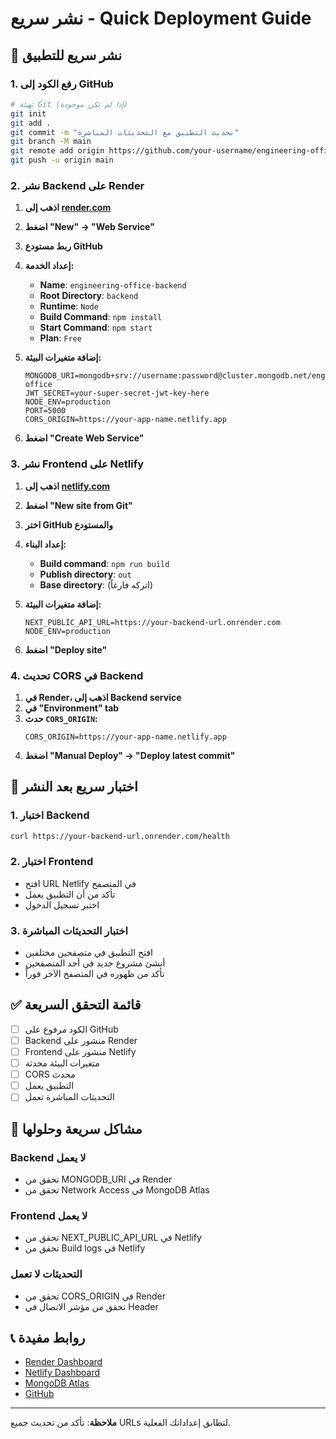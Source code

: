 # نشر سريع - Quick Deployment Guide

## 🚀 نشر سريع للتطبيق

### 1. رفع الكود إلى GitHub

```bash
# تهيئة Git (إذا لم تكن موجودة)
git init
git add .
git commit -m "تحديث التطبيق مع التحديثات المباشرة"
git branch -M main
git remote add origin https://github.com/your-username/engineering-office-system.git
git push -u origin main
```

### 2. نشر Backend على Render

1. **اذهب إلى [render.com](https://render.com)**
2. **اضغط "New" → "Web Service"**
3. **ربط مستودع GitHub**
4. **إعداد الخدمة:**

   - **Name**: `engineering-office-backend`
   - **Root Directory**: `backend`
   - **Runtime**: `Node`
   - **Build Command**: `npm install`
   - **Start Command**: `npm start`
   - **Plan**: `Free`

5. **إضافة متغيرات البيئة:**

   ```
   MONGODB_URI=mongodb+srv://username:password@cluster.mongodb.net/engineering-office
   JWT_SECRET=your-super-secret-jwt-key-here
   NODE_ENV=production
   PORT=5000
   CORS_ORIGIN=https://your-app-name.netlify.app
   ```

6. **اضغط "Create Web Service"**

### 3. نشر Frontend على Netlify

1. **اذهب إلى [netlify.com](https://netlify.com)**
2. **اضغط "New site from Git"**
3. **اختر GitHub والمستودع**
4. **إعداد البناء:**

   - **Build command**: `npm run build`
   - **Publish directory**: `out`
   - **Base directory**: (اتركه فارغاً)

5. **إضافة متغيرات البيئة:**

   ```
   NEXT_PUBLIC_API_URL=https://your-backend-url.onrender.com
   NODE_ENV=production
   ```

6. **اضغط "Deploy site"**

### 4. تحديث CORS في Backend

1. **في Render، اذهب إلى Backend service**
2. **في "Environment" tab**
3. **حدث `CORS_ORIGIN`:**
   ```
   CORS_ORIGIN=https://your-app-name.netlify.app
   ```
4. **اضغط "Manual Deploy" → "Deploy latest commit"**

## 🔧 اختبار سريع بعد النشر

### 1. اختبار Backend

```bash
curl https://your-backend-url.onrender.com/health
```

### 2. اختبار Frontend

- افتح URL Netlify في المتصفح
- تأكد من أن التطبيق يعمل
- اختبر تسجيل الدخول

### 3. اختبار التحديثات المباشرة

- افتح التطبيق في متصفحين مختلفين
- أنشئ مشروع جديد في أحد المتصفحين
- تأكد من ظهوره في المتصفح الآخر فوراً

## ✅ قائمة التحقق السريعة

- [ ] الكود مرفوع على GitHub
- [ ] Backend منشور على Render
- [ ] Frontend منشور على Netlify
- [ ] متغيرات البيئة محدثة
- [ ] CORS محدث
- [ ] التطبيق يعمل
- [ ] التحديثات المباشرة تعمل

## 🚨 مشاكل سريعة وحلولها

### Backend لا يعمل

- تحقق من MONGODB_URI في Render
- تحقق من Network Access في MongoDB Atlas

### Frontend لا يعمل

- تحقق من NEXT_PUBLIC_API_URL في Netlify
- تحقق من Build logs في Netlify

### التحديثات لا تعمل

- تحقق من CORS_ORIGIN في Render
- تحقق من مؤشر الاتصال في Header

## 📞 روابط مفيدة

- [Render Dashboard](https://dashboard.render.com)
- [Netlify Dashboard](https://app.netlify.com)
- [MongoDB Atlas](https://cloud.mongodb.com)
- [GitHub](https://github.com)

---

**ملاحظة**: تأكد من تحديث جميع URLs لتطابق إعداداتك الفعلية.
